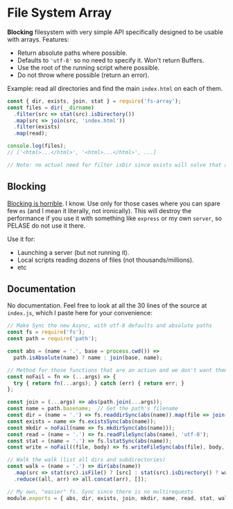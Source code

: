 # File System Array

**Blocking** filesystem with very simple API specifically designed to be usable with arrays. Features:

- Return absolute paths where possible.
- Defaults to `'utf-8'` so no need to specify it. Won't return Buffers.
- Use the root of the running script where possible.
- Do not throw where possible (return an error).

Example: read all directories and find the main `index.html` on each of them.

```js
const { dir, exists, join, stat } = require('fs-array');
const files = dir(__dirname)
  .filter(src => stat(src).isDirectory())
  .map(src => join(src, 'index.html'))
  .filter(exists)
  .map(read);

console.log(files);
// ['<html>...</html>', '<html>...</html>', ...]

// Note: no actual need for filter isDir since exists will solve that anyway
```



## Blocking

[Blocking is horrible](https://nodejs.org/en/docs/guides/dont-block-the-event-loop/). I know. Use only for those cases where you can spare few `ms` (and I mean it literally, not ironically). This will destroy the performance if you use it with something like `express` or my own `server`, so PELASE do not use it there.

Use it for:

- Launching a server (but not running it).
- Local scripts reading dozens of files (not thousands/millions).
- etc



## Documentation

No documentation. Feel free to look at all the 30 lines of the source at `index.js`, which I paste here for your convenience:

```js
// Make Sync the new Async, with utf-8 defaults and absolute paths
const fs = require('fs');
const path = require('path');

const abs = (name = '.', base = process.cwd()) =>
  path.isAbsolute(name) ? name : join(base, name);

// Method for those functions that are an action and we don't want them to fail
const noFail = fn => (...args) => {
  try { return fn(...args); } catch (err) { return err; }
};

const join = (...args) => abs(path.join(...args));
const name = path.basename;  // Get the path's filename
const dir = (name = '.') => fs.readdirSync(abs(name)).map(file => join(name, file));
const exists = name => fs.existsSync(abs(name));
const mkdir = noFail(name => fs.mkdirSync(abs(name)));
const read = (name = '.') => fs.readFileSync(abs(name), 'utf-8');
const stat = (name = '.') => fs.lstatSync(abs(name));
const write = noFail((file, body) => fs.writeFileSync(abs(file), body, 'utf-8'));

// Walk the walk (list all dirs and subdirectories)
const walk = (name = '.') => dir(abs(name))
  .map(src => stat(src).isFile() ? [src] : stat(src).isDirectory() ? walk(src) : [])
  .reduce((all, arr) => all.concat(arr), []);

// My own, "easier" fs. Sync since there is no multirequests
module.exports = { abs, dir, exists, join, mkdir, name, read, stat, walk, write };
```
